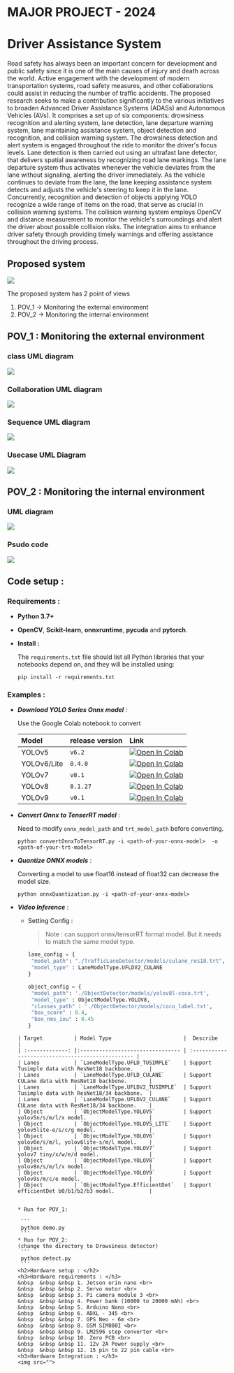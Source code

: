 # MAJOR PROJECT - 2024

<h1>Driver Assistance System</h1>

Road safety has always been an important concern for development and public safety since it is one of the main causes of injury and death across the world.
Active engagement with the development of modern transportation systems, road safety measures, and other collaborations could assist in reducing the number of traffic accidents.
The proposed research seeks to make a contribution significantly to the various initiatives to broaden Advanced Driver Assistance Systems (ADASs) and Autonomous Vehicles (AVs).
It comprises a set up of six components: drowsiness recognition and alerting system, lane detection, lane departure warning system, lane maintaining assistance system,
object detection and recognition, and collision warning system. The drowsiness detection and alert system is engaged throughout the ride to monitor the driver's focus levels.
Lane detection is then carried out using an ultrafast lane detector, that delivers spatial awareness by recognizing road lane markings.
The lane departure system thus activates whenever the vehicle deviates from the lane without signaling, alerting the driver immediately.
As the vehicle continues to deviate from the lane, the lane keeping assistance system detects and adjusts the vehicle's steering to keep it in the lane.
Concurrently, recognition and detection of objects applying YOLO recognize a wide range of items on the road, that serve as crucial in collision warning systems.
The collision warning system employs OpenCV and distance measurement to monitor the vehicle's surroundings and alert the driver about possible collision risks.
The integration aims to enhance driver safety through providing timely warnings and offering assistance throughout the driving process.

<h2>Proposed system</h2>

<img src="https://github.com/hemanth1403/Driver-Assistance-System/blob/main/Architecture%20and%20Flow%20charts/Proposed_system.png">

<br>

The proposed system has 2 point of views

1. POV_1 -> Monitoring the external environment
2. POV_2 -> Monitoring the internal environment

<h2>POV_1 : Monitoring the external environment </h2>

<h3>class UML diagram</h3>
<img src="https://github.com/hemanth1403/Driver-Assistance-System/blob/main/UML%20Diagrams/POV_1/Class_UML.png">

<h3>Collaboration UML diagram</h3>
<img src="https://github.com/hemanth1403/Driver-Assistance-System/blob/main/UML%20Diagrams/POV_1/Collaboration_UML.png">

<h3>Sequence UML diagram</h3>
<img src="https://github.com/hemanth1403/Driver-Assistance-System/blob/main/UML%20Diagrams/POV_1/Sequence_UML.png">

<h3>Usecase UML Diagram</h3>
<img src="https://github.com/hemanth1403/Driver-Assistance-System/blob/main/UML%20Diagrams/POV_1/UseCase_UML.png">

<h2>POV_2 : Monitoring the internal environment </h2>
<h3>UML diagram</h3>
<img src="https://github.com/hemanth1403/Driver-Assistance-System/blob/main/UML%20Diagrams/POV_2/Drowsiness.png">

<h3>Psudo code</h3>
<img src="https://github.com/hemanth1403/Driver-Assistance-System/blob/main/Architecture%20and%20Flow%20charts/Psudo_Drowsiness.png">

<h2>Code setup : </h2>
<h3>Requirements : </h3>

- **Python 3.7+**

- **OpenCV**, **Scikit-learn**, **onnxruntime**, **pycuda** and **pytorch**.

- **Install :**

  The `requirements.txt` file should list all Python libraries that your notebooks
  depend on, and they will be installed using:

  ```
  pip install -r requirements.txt
  ```

<h3>Examples :</h3>

- **_Download YOLO Series Onnx model_** :

  Use the Google Colab notebook to convert

  | Model       | release version | Link                                                                                                                                                                |
  | :---------- | :-------------- | :------------------------------------------------------------------------------------------------------------------------------------------------------------------ |
  | YOLOv5      | `v6.2`          | [![Open In Colab](https://colab.research.google.com/assets/colab-badge.svg)](https://colab.research.google.com/drive/1mwoA3_-f3QIcHtLSuGN5WVszKeZ_i366?usp=sharing) |
  | YOLOv6/Lite | `0.4.0`         | [![Open In Colab](https://colab.research.google.com/assets/colab-badge.svg)](https://colab.research.google.com/drive/1FhyQvDUzUVgPwYB1DSADfCm_CG09D9Ab?usp=sharing) |
  | YOLOv7      | `v0.1`          | [![Open In Colab](https://colab.research.google.com/assets/colab-badge.svg)](https://colab.research.google.com/drive/1arGcVT32Sm3zxhql2jgAa5xIEZdsDq9D?usp=sharing) |
  | YOLOv8      | `8.1.27`        | [![Open In Colab](https://colab.research.google.com/assets/colab-badge.svg)](https://colab.research.google.com/drive/1mrhgTaZFQWWwhf0jcMwD_tOjmXfMh3pS?usp=sharing) |
  | YOLOv9      | `v0.1`          | [![Open In Colab](https://colab.research.google.com/assets/colab-badge.svg)](https://colab.research.google.com/drive/12oFXgco3CARzhU8CiLCpf_6oBA3sAvPT?usp=sharing) |

- **_Convert Onnx to TenserRT model_** :

  Need to modify `onnx_model_path` and `trt_model_path` before converting.

  ```
  python convertOnnxToTensorRT.py -i <path-of-your-onnx-model>  -o <path-of-your-trt-model>
  ```

- **_Quantize ONNX models_** :

  Converting a model to use float16 instead of float32 can decrease the model size.

  ```
  python onnxQuantization.py -i <path-of-your-onnx-model>
  ```

- **_Video Inference_** :

  - Setting Config :
    > Note : can support onnx/tensorRT format model. But it needs to match the same model type.


      ```python
      lane_config = {
       "model_path": "./TrafficLaneDetector/models/culane_res18.trt",
       "model_type" : LaneModelType.UFLDV2_CULANE
      }

      object_config = {
       "model_path": './ObjectDetector/models/yolov8l-coco.trt',
       "model_type" : ObjectModelType.YOLOV8,
       "classes_path" : './ObjectDetector/models/coco_label.txt',
       "box_score" : 0.4,
       "box_nms_iou" : 0.45
      }

  ````
  | Target          | Model Type                       |  Describe                                         |
  | :-------------: |:-------------------------------- | :------------------------------------------------ |
  | Lanes           | `LaneModelType.UFLD_TUSIMPLE`    | Support Tusimple data with ResNet18 backbone.     |
  | Lanes           | `LaneModelType.UFLD_CULANE`      | Support CULane data with ResNet18 backbone.       |
  | Lanes           | `LaneModelType.UFLDV2_TUSIMPLE`  | Support Tusimple data with ResNet18/34 backbone.  |
  | Lanes           | `LaneModelType.UFLDV2_CULANE`    | Support CULane data with ResNet18/34 backbone.    |
  | Object          | `ObjectModelType.YOLOV5`         | Support yolov5n/s/m/l/x model.                    |
  | Object          | `ObjectModelType.YOLOV5_LITE`    | Support yolov5lite-e/s/c/g model.                 |
  | Object          | `ObjectModelType.YOLOV6`         | Support yolov6n/s/m/l, yolov6lite-s/m/l model.    |
  | Object          | `ObjectModelType.YOLOV7`         | Support yolov7 tiny/x/w/e/d model.                |
  | Object          | `ObjectModelType.YOLOV8`         | Support yolov8n/s/m/l/x model.                    |
  | Object          | `ObjectModelType.YOLOV9`         | Support yolov9s/m/c/e model.                      |
  | Object          | `ObjectModelType.EfficientDet`   | Support efficientDet b0/b1/b2/b3 model.           |


  * Run for POV_1:

   ```
   python demo.py
   ```
  * Run for POV_2:
  (change the directory to Drowsiness detector)
   ```
   python detect.py
   ```
  <h2>Hardware setup : </h2>
  <h3>Hardware requirements : </h3>
  &nbsp  &nbsp &nbsp 1. Jetson orin nano <br>
  &nbsp  &nbsp &nbsp 2. Servo motor <br>
  &nbsp  &nbsp &nbsp 3. Pi camera module 3 <br>
  &nbsp  &nbsp &nbsp 4. Power bank (10000 to 20000 mAh) <br>
  &nbsp  &nbsp &nbsp 5. Arduino Nano <br>
  &nbsp  &nbsp &nbsp 6. ADXL - 345 <br>
  &nbsp  &nbsp &nbsp 7. GPS Neo - 6m <br>
  &nbsp  &nbsp &nbsp 8. GSM SIM800I <br>
  &nbsp  &nbsp &nbsp 9. LM2596 step converter <br>
  &nbsp  &nbsp &nbsp 10. Zero PCB <br>
  &nbsp  &nbsp &nbsp 11. 12v 2A Power supply <br>
  &nbsp  &nbsp &nbsp 12. 15 pin to 22 pin cable <br>
  <h3>Hardware Integration : </h3>
  <img src="">
  ````
